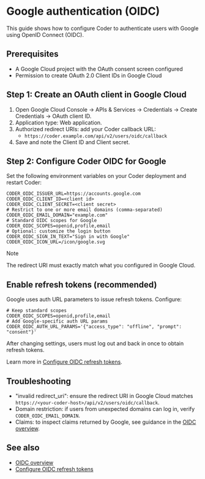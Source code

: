 # Google authentication (OIDC)

This guide shows how to configure Coder to authenticate users with Google using OpenID Connect (OIDC).

## Prerequisites

- A Google Cloud project with the OAuth consent screen configured
- Permission to create OAuth 2.0 Client IDs in Google Cloud

## Step 1: Create an OAuth client in Google Cloud

1. Open Google Cloud Console → APIs & Services → Credentials → Create Credentials → OAuth client ID.
2. Application type: Web application.
3. Authorized redirect URIs: add your Coder callback URL:
   - `https://coder.example.com/api/v2/users/oidc/callback`
4. Save and note the Client ID and Client secret.

## Step 2: Configure Coder OIDC for Google

Set the following environment variables on your Coder deployment and restart Coder:

```env
CODER_OIDC_ISSUER_URL=https://accounts.google.com
CODER_OIDC_CLIENT_ID=<client id>
CODER_OIDC_CLIENT_SECRET=<client secret>
# Restrict to one or more email domains (comma-separated)
CODER_OIDC_EMAIL_DOMAIN="example.com"
# Standard OIDC scopes for Google
CODER_OIDC_SCOPES=openid,profile,email
# Optional: customize the login button
CODER_OIDC_SIGN_IN_TEXT="Sign in with Google"
CODER_OIDC_ICON_URL=/icon/google.svg
```

> [!NOTE]
> The redirect URI must exactly match what you configured in Google Cloud.

## Enable refresh tokens (recommended)

Google uses auth URL parameters to issue refresh tokens. Configure:

```env
# Keep standard scopes
CODER_OIDC_SCOPES=openid,profile,email
# Add Google-specific auth URL params
CODER_OIDC_AUTH_URL_PARAMS='{"access_type": "offline", "prompt": "consent"}'
```

After changing settings, users must log out and back in once to obtain refresh tokens.

Learn more in [Configure OIDC refresh tokens](./refresh-tokens.md).

## Troubleshooting

- "invalid redirect_uri": ensure the redirect URI in Google Cloud matches `https://<your-coder-host>/api/v2/users/oidc/callback`.
- Domain restriction: if users from unexpected domains can log in, verify `CODER_OIDC_EMAIL_DOMAIN`.
- Claims: to inspect claims returned by Google, see guidance in the [OIDC overview](./index.md#oidc-claims).

## See also

- [OIDC overview](./index.md)
- [Configure OIDC refresh tokens](./refresh-tokens.md)
